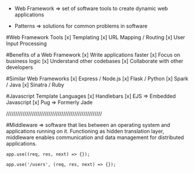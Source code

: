 * Web Framework => set of software tools to create dynamic web applications

* Patterns => solutions for common problems in software

#Web Framework Tools
[x] Templating
[x] URL Mapping / Routing
[x] User Input Processing

#Benefits of a Web Framework
[x] Write applications faster
[x] Focus on business logic
[x] Understand other codebases
[x] Collaborate with other developers

#Similar Web Frameworks
[x] Express / Node.js
[x] Flask / Python
[x] Spark / Java
[x] Sinatra / Ruby

#Javascript Template Languages
[x] Handlebars
[x] EJS => Embedded Javascript
[x] Pug => Formerly Jade

////////////////////////////////////////////////////

#Middleware =>
software that lies between an operating system and applications running on it. Functioning as hidden translation layer, middleware enables communication and data management for distributed applications.

``app.use((req, res, next) => {});``

``app.use('/users', (req, res, next) => {});``  
